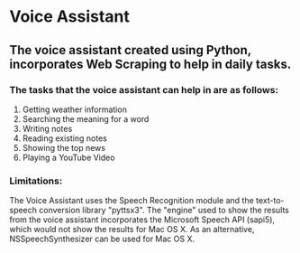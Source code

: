 # Voice Assistant

## The voice assistant created using Python, incorporates Web Scraping to help in daily tasks.

### The tasks that the voice assistant can help in are as follows:
1. Getting weather information 
2. Searching the meaning for a word
3. Writing notes
4. Reading existing notes
5. Showing the top news
6. Playing a YouTube Video

### Limitations:
The Voice Assistant uses the Speech Recognition module and the text-to-speech conversion library "pyttsx3". The "engine" used to show the results from the voice assistant incorporates the Microsoft Speech API (sapi5), which would not show the results for Mac OS X. As an alternative, NSSpeechSynthesizer can be used for Mac OS X.

